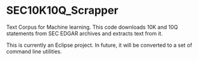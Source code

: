 # SEC10K10Q_Scrapper
Text Corpus for Machine learning. This code downloads 10K and 10Q statements from SEC EDGAR archives and extracts text from it.

This is currently an Eclipse project.  In future, it will be converted to a set of command line utilities.  